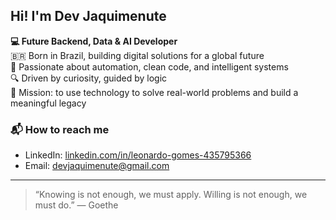 ## Hi! I'm Dev Jaquimenute

**💻 Future Backend, Data & AI Developer**  
🇧🇷 Born in Brazil, building digital solutions for a global future  
🧠 Passionate about automation, clean code, and intelligent systems  
🔍 Driven by curiosity, guided by logic  
🎯 Mission: to use technology to solve real-world problems and build a meaningful legacy

### 📬 How to reach me
- LinkedIn: [linkedin.com/in/leonardo-gomes-435795366](https://www.linkedin.com/in/leonardo-gomes-435795366)
- Email: devjaquimenute@gmail.com

---

> “Knowing is not enough, we must apply. Willing is not enough, we must do.” — Goethe
